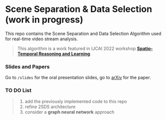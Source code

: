 # Scene Separation & Data Selection (work in progress)
This repo contains the Scene Separation and Data Selection Algorithm used for real-time video stream analysis.
> This algorithm is a work featured in IJCAI 2022 workshop [**Spatio-Temporal Reasoning and Learning**](https://strl2022.github.io/).

### Slides and Papers
Go to `/slides` for the oral presentation slides, go to [arXiv](https://arxiv.org/abs/2308.00210) for the paper.

### TO DO List
> 1. add the previously implemented code to this repo    
> 2. refine 2SDS architecture
> 3. consider a **graph neural network** approach
